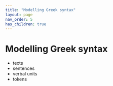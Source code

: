```yaml
---
title: "Modelling Greek syntax"
layout: page
nav_order: 5
has_children: true
---
```




# Modelling Greek syntax

- texts
- sentences
- verbal units
- tokens